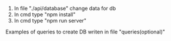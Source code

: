 1. In file "./api/database" change data for db
2. In cmd type "npm install"
3. In cmd type "npm run server"

Examples of queries to create DB writen in file "queries(optional)" <!-- They can be somewhere incorect -->